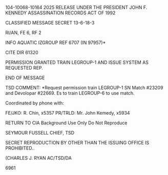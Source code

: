 104-10068-10164 2025 RELEASE UNDER THE PRESIDENT JOHN F. KENNEDY ASSASSINATION RECORDS ACT OF 1992

CLASSIFIED MESSAGE
SECRET
13-6-18-3

RI/AN, FE 6, RF 2

INFO
AQUATIC IZGROUP
REF 6707 (IN 97957)*

CITE DIR 61320

PERMISSION GRANTED TRAIN LEGROUP-1 AND ISSUE SYSTEM AS REQUESTED REP.

END OF MESSAGE

TSD COMMENT: *Request permission train LEGROUP-1 SN Match #23209 and Devolopar #22669. Es to train LEGROUP-6 to use match.

Coordinated by phone with:

FE/JKO: R. Chin, x5357
PR/TRLD: Mr. John Kemedy, x5934

RETURN TO CIA
Background Use Only
Do Not Reproduce

SEYMOUR FUSSELL
CHIEF, TSD

SECRET
REPRODUCTION BY OTHER THAN THE ISSUING OFFICE IS PROHIBITED..

(CHARLES J. RYAN
AC/TSD/DA

6961
